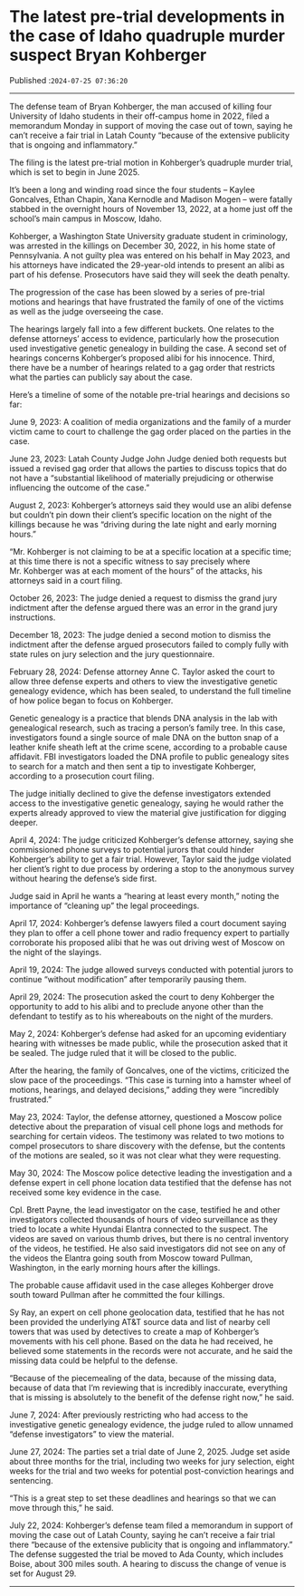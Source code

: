 # The latest pre-trial developments in the case of Idaho quadruple murder suspect Bryan Kohberger

Published :`2024-07-25 07:36:20`

---

The defense team of Bryan Kohberger, the man accused of killing four University of Idaho students in their off-campus home in 2022, filed a memorandum Monday in support of moving the case out of town, saying he can’t receive a fair trial in Latah County “because of the extensive publicity that is ongoing and inflammatory.”

The filing is the latest pre-trial motion in Kohberger’s quadruple murder trial, which is set to begin in June 2025.

It’s been a long and winding road since the four students – Kaylee Goncalves, Ethan Chapin, Xana Kernodle and Madison Mogen – were fatally stabbed in the overnight hours of November 13, 2022, at a home just off the school’s main campus in Moscow, Idaho.

Kohberger, a Washington State University graduate student in criminology, was arrested in the killings on December 30, 2022, in his home state of Pennsylvania. A not guilty plea was entered on his behalf in May 2023, and his attorneys have indicated the 29-year-old intends to present an alibi as part of his defense. Prosecutors have said they will seek the death penalty.

The progression of the case has been slowed by a series of pre-trial motions and hearings that have frustrated the family of one of the victims as well as the judge overseeing the case.

The hearings largely fall into a few different buckets. One relates to the defense attorneys’ access to evidence, particularly how the prosecution used investigative genetic genealogy in building the case. A second set of hearings concerns Kohberger’s proposed alibi for his innocence. Third, there have be a number of hearings related to a gag order that restricts what the parties can publicly say about the case.

Here’s a timeline of some of the notable pre-trial hearings and decisions so far:

June 9, 2023: A coalition of media organizations and the family of a murder victim came to court to challenge the gag order placed on the parties in the case.

June 23, 2023: Latah County Judge John Judge denied both requests but issued a revised gag order that allows the parties to discuss topics that do not have a “substantial likelihood of materially prejudicing or otherwise influencing the outcome of the case.”

August 2, 2023: Kohberger’s attorneys said they would use an alibi defense but couldn’t pin down their client’s specific location on the night of the killings because he was “driving during the late night and early morning hours.”

“Mr. Kohberger is not claiming to be at a specific location at a specific time; at this time there is not a specific witness to say precisely where Mr. Kohberger was at each moment of the hours” of the attacks, his attorneys said in a court filing.

October 26, 2023: The judge denied a request to dismiss the grand jury indictment after the defense argued there was an error in the grand jury instructions.

December 18, 2023: The judge denied a second motion to dismiss the indictment after the defense argued prosecutors failed to comply fully with state rules on jury selection and the jury questionnaire.

February 28, 2024: Defense attorney Anne C. Taylor asked the court to allow three defense experts and others to view the investigative genetic genealogy evidence, which has been sealed, to understand the full timeline of how police began to focus on Kohberger.

Genetic genealogy is a practice that blends DNA analysis in the lab with genealogical research, such as tracing a person’s family tree. In this case, investigators found a single source of male DNA on the button snap of a leather knife sheath left at the crime scene, according to a probable cause affidavit. FBI investigators loaded the DNA profile to public genealogy sites to search for a match and then sent a tip to investigate Kohberger, according to a prosecution court filing.

The judge initially declined to give the defense investigators extended access to the investigative genetic genealogy, saying he would rather the experts already approved to view the material give justification for digging deeper.

April 4, 2024: The judge criticized Kohberger’s defense attorney, saying she commissioned phone surveys to potential jurors that could hinder Kohberger’s ability to get a fair trial. However, Taylor said the judge violated her client’s right to due process by ordering a stop to the anonymous survey without hearing the defense’s side first.

Judge said in April he wants a “hearing at least every month,” noting the importance of “cleaning up” the legal proceedings.

April 17, 2024: Kohberger’s defense lawyers filed a court document saying they plan to offer a cell phone tower and radio frequency expert to partially corroborate his proposed alibi that he was out driving west of Moscow on the night of the slayings.

April 19, 2024: The judge allowed surveys conducted with potential jurors to continue “without modification” after temporarily pausing them.

April 29, 2024: The prosecution asked the court to deny Kohberger the opportunity to add to his alibi and to preclude anyone other than the defendant to testify as to his whereabouts on the night of the murders.

May 2, 2024: Kohberger’s defense had asked for an upcoming evidentiary hearing with witnesses be made public, while the prosecution asked that it be sealed. The judge ruled that it will be closed to the public.

After the hearing, the family of Goncalves, one of the victims, criticized the slow pace of the proceedings. “This case is turning into a hamster wheel of motions, hearings, and delayed decisions,” adding they were “incredibly frustrated.”

May 23, 2024: Taylor, the defense attorney, questioned a Moscow police detective about the preparation of visual cell phone logs and methods for searching for certain videos. The testimony was related to two motions to compel prosecutors to share discovery with the defense, but the contents of the motions are sealed, so it was not clear what they were requesting.

May 30, 2024: The Moscow police detective leading the investigation and a defense expert in cell phone location data testified that the defense has not received some key evidence in the case.

Cpl. Brett Payne, the lead investigator on the case, testified he and other investigators collected thousands of hours of video surveillance as they tried to locate a white Hyundai Elantra connected to the suspect. The videos are saved on various thumb drives, but there is no central inventory of the videos, he testified. He also said investigators did not see on any of the videos the Elantra going south from Moscow toward Pullman, Washington, in the early morning hours after the killings.

The probable cause affidavit used in the case alleges Kohberger drove south toward Pullman after he committed the four killings.

Sy Ray, an expert on cell phone geolocation data, testified that he has not been provided the underlying AT&T source data and list of nearby cell towers that was used by detectives to create a map of Kohberger’s movements with his cell phone. Based on the data he had received, he believed some statements in the records were not accurate, and he said the missing data could be helpful to the defense.

“Because of the piecemealing of the data, because of the missing data, because of data that I’m reviewing that is incredibly inaccurate, everything that is missing is absolutely to the benefit of the defense right now,” he said.

June 7, 2024: After previously restricting who had access to the investigative genetic genealogy evidence, the judge ruled to allow unnamed “defense investigators” to view the material.

June 27, 2024: The parties set a trial date of June 2, 2025. Judge set aside about three months for the trial, including two weeks for jury selection, eight weeks for the trial and two weeks for potential post-conviction hearings and sentencing.

“This is a great step to set these deadlines and hearings so that we can move through this,” he said.

July 22, 2024: Kohberger’s defense team filed a memorandum in support of moving the case out of Latah County, saying he can’t receive a fair trial there “because of the extensive publicity that is ongoing and inflammatory.” The defense suggested the trial be moved to Ada County, which includes Boise, about 300 miles south. A hearing to discuss the change of venue is set for August 29.

---

